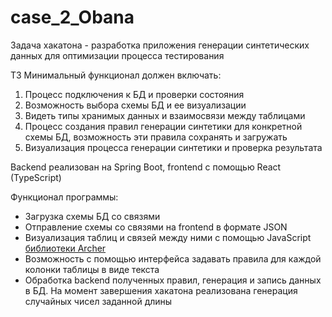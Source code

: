 # case_2_Obana
Задача хакатона - разработка приложения генерации синтетических данных для оптимизации процесса тестирования

ТЗ 
Минимальный функционал должен включать:
1.  Процесс подключения к БД и проверки состояния
2.  Возможность выбора схемы БД и ее визуализации
3.  Видеть типы хранимых данных и взаимосвязи между таблицами
4.  Процесс создания правил генерации синтетики для конкретной схемы БД, возможность эти правила сохранять и загружать
5.  Визуализация процесса генерации синтетики и проверка результата

Backend реализован на Spring Boot, frontend с помощью React (TypeScript)

Функционал программы:
* Загрузка схемы БД со связями
* Отправление схемы со связями на frontend в формате JSON
* Визуализация таблиц и связей между ними с помощью JavaScript [библиотеки Archer](https://www.npmjs.com/package/react-archer)
* Возможность с помощью интерфейса задавать правила для каждой колонки таблицы в виде текста
* Обработка backend полученных правил, генерация и запись данных в БД. На момент завершения хакатона реализована генерация случайных чисел заданной длины
